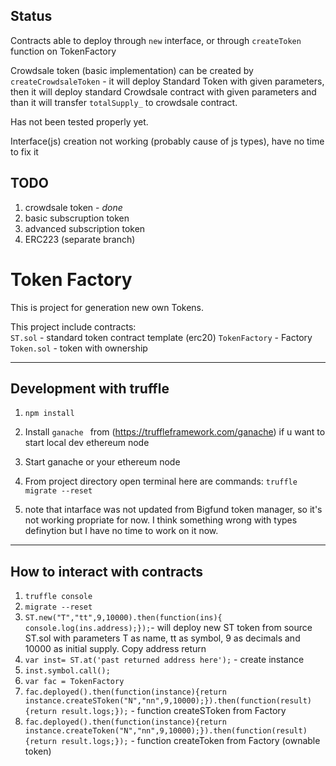 




## Status
Contracts able to deploy through `new` interface, or through `createToken` function on TokenFactory

Crowdsale token (basic implementation) can be created by  `createCrowdsaleToken` - it will deploy
Standard Token with given parameters, then it will deploy standard Crowdsale contract with given parameters
and than it will transfer `totalSupply_` to crowdsale contract.

Has not been tested properly yet.

Interface(js) creation not working (probably cause of js types), have no time to fix it


## TODO


1. crowdsale token - *done*
2. basic subscruption token
3. advanced subscription token
4. ERC223 (separate branch)


**Token Factory**
=====================
This is project for generation new own Tokens.  

This project include contracts:  
`ST.sol` - standard token contract template (erc20)
`TokenFactory` - Factory
`Token.sol` - token with ownership


***
Development with truffle
-----------------------------------
1. ```npm install```
2. Install ```ganache ``` from (https://truffleframework.com/ganache) if u want to start local dev ethereum node
3. Start ganache or your ethereum node
4. From project directory open terminal here are commands:
			`truffle migrate --reset`

5. note that intarface was not updated from Bigfund token manager, so it's not working propriate for now. I think something wrong with types definytion but I have no time to work on it now.

***
## How to interact with contracts

1. ``` truffle console ```
2. ``` migrate --reset ```
3. `ST.new("T","tt",9,10000).then(function(ins){ console.log(ins.address);});`- will deploy new ST token from source ST.sol with parameters T as name, tt as symbol, 9 as decimals and 10000 as initial supply.  Copy address return
4. ` var inst= ST.at('past returned address here'); ` - create instance
5.  `inst.symbol.call();`
6. ` var fac = TokenFactory `
7. `fac.deployed().then(function(instance){return instance.createSToken("N","nn",9,10000);}).then(function(result){return result.logs;});` - function createSToken from Factory
8. `fac.deployed().then(function(instance){return instance.createToken("N","nn",9,10000);}).then(function(result){return result.logs;});` - function createToken from Factory (ownable token)
